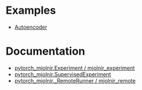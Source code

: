 
# Examples

* [Autoencoder
](examples/autoencoder.md)


# Documentation

* [pytorch_mjolnir.Experiment / mjolnir_experiment
](pytorch_mjolnir/experiment.md)
* [pytorch_mjolnir.SupervisedExperiment
](pytorch_mjolnir/supervised_experiment.md)
* [pytorch_mjolnir._RemoteRunner / mjolnir_remote
](pytorch_mjolnir/remote_run.md)


